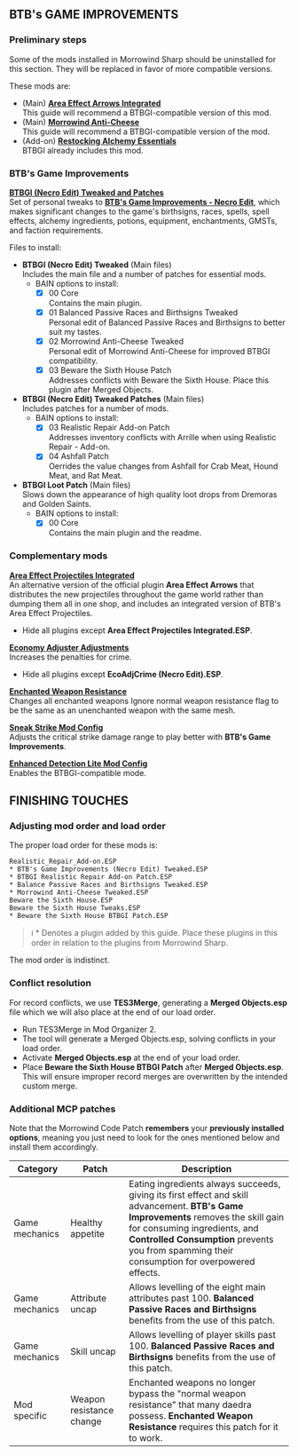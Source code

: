 ## BTB's GAME IMPROVEMENTS

### Preliminary steps

Some of the mods installed in Morrowind Sharp should be uninstalled for this section. They will be replaced in favor of more compatible versions.

These mods are:
- (Main) [**Area Effect Arrows Integrated**](https://www.nexusmods.com/morrowind/mods/47745)    
  This guide will recommend a BTBGI-compatible version of this mod.
- (Main) [**Morrowind Anti-Cheese**](https://www.nexusmods.com/morrowind/mods/49232)  
  This guide will recommend a BTBGI-compatible version of the mod.
- (Add-on) [**Restocking Alchemy Essentials**](https://www.nexusmods.com/morrowind/mods/49232)  
  BTBGI already includes this mod.

### BTB's Game Improvements

[**BTBGI (Necro Edit) Tweaked and Patches**](https://www.nexusmods.com/morrowind/mods/50308)  
Set of personal tweaks to [**BTB's Game Improvements - Necro Edit**](https://www.nexusmods.com/morrowind/mods/47129), which makes significant changes to the game's birthsigns, races, spells, spell effects, alchemy ingredients, potions, equipment, enchantments, GMSTs, and faction requirements.

Files to install:

- **BTBGI (Necro Edit) Tweaked** (Main files)  
  Includes the main file and a number of patches for essential mods.
  - BAIN options to install:
    - [X] 00 Core  
      Contains the main plugin.
    - [X] 01 Balanced Passive Races and Birthsigns Tweaked  
      Personal edit of Balanced Passive Races and Birthsigns to better suit my tastes.
    - [X] 02 Morrowind Anti-Cheese Tweaked  
      Personal edit of Morrowind Anti-Cheese for improved BTBGI compatibility.
    - [X] 03 Beware the Sixth House Patch  
      Addresses conflicts with Beware the Sixth House. Place this plugin after Merged Objects.
- **BTBGI (Necro Edit) Tweaked Patches** (Main files)  
  Includes patches for a number of mods.
  - BAIN options to install:
    - [X] 03 Realistic Repair Add-on Patch  
      Addresses inventory conflicts with Arrille when using Realistic Repair - Add-on.
    - [X] 04 Ashfall Patch  
      Oerrides the value changes from Ashfall for Crab Meat, Hound Meat, and Rat Meat.
- **BTBGI Loot Patch** (Main files)  
  Slows down the appearance of high quality loot drops from Dremoras and Golden Saints.
  - BAIN options to install:
    - [X] 00 Core  
      Contains the main plugin and the readme.

### Complementary mods

[**Area Effect Projectiles Integrated**](https://www.nexusmods.com/morrowind/mods/47745)  
An alternative version of the official plugin **Area Effect Arrows** that distributes the new projectiles throughout the game world rather than dumping them all in one shop, and includes an integrated version of BTB's Area Effect Projectiles.
- Hide all plugins except **Area Effect Projectiles Integrated.ESP**.

[**Economy Adjuster Adjustments**](https://www.nexusmods.com/morrowind/mods/47130)  
Increases the penalties for crime.
- Hide all plugins except **EcoAdjCrime (Necro Edit).ESP**.

[**Enchanted Weapon Resistance**](https://www.nexusmods.com/morrowind/mods/50194)  
Changes all enchanted weapons Ignore normal weapon resistance flag to be the same as an unenchanted weapon with the same mesh.

[**Sneak Strike Mod Config**](https://github.com/Sigourn/morrowind-sharp/blob/master/Sneaky%20Strike%20Mod%20Config.7z)  
Adjusts the critical strike damage range to play better with **BTB's Game Improvements**.

[**Enhanced Detection Lite Mod Config**](https://github.com/Sigourn/morrowind-sharprepository/blob/main/Enhanced%20Detection%20Lite%20Mod%20Config.7z)  
Enables the BTBGI-compatible mode.

## FINISHING TOUCHES

### Adjusting mod order and load order

The proper load order for these mods is:

```
Realistic_Repair_Add-on.ESP
* BTB's Game Improvements (Necro Edit) Tweaked.ESP
* BTBGI Realistic Repair Add-on Patch.ESP
* Balance Passive Races and Birthsigns Tweaked.ESP
* Morrowind Anti-Cheese Tweaked.ESP
Beware the Sixth House.ESP
Beware the Sixth House Tweaks.ESP
* Beware the Sixth House BTBGI Patch.ESP
```

> ℹ️ * Denotes a plugin added by this guide. Place these plugins in this order in relation to the plugins from Morrowind Sharp.

The mod order is indistinct.

### Conflict resolution

For record conflicts, we use **TES3Merge**, generating a **Merged Objects.esp** file which we will also place at the end of our load order.

- Run TES3Merge in Mod Organizer 2.
- The tool will generate a Merged Objects.esp, solving conflicts in your load order.
- Activate **Merged Objects.esp** at the end of your load order.
- Place **Beware the Sixth House BTBGI Patch** after **Merged Objects.esp**. This will ensure improper record merges are overwritten by the intended custom merge.

### Additional MCP patches

Note that the Morrowind Code Patch **remembers** your **previously installed options**, meaning you just need to look for the ones mentioned below and install them accordingly.

Category | Patch | Description
------------ | ------------- | -------------
Game mechanics | Healthy appetite | Eating ingredients always succeeds, giving its first effect and skill advancement. **BTB's Game Improvements** removes the skill gain for consuming ingredients, and **Controlled Consumption** prevents you from spamming their consumption for overpowered effects.
Game mechanics | Attribute uncap | Allows levelling of the eight main attributes past 100. **Balanced Passive Races and Birthsigns** benefits from the use of this patch.
Game mechanics | Skill uncap | Allows levelling of player skills past 100. **Balanced Passive Races and Birthsigns** benefits from the use of this patch.
Mod specific | Weapon resistance change | Enchanted weapons no longer bypass the "normal weapon resistance" that many daedra possess. **Enchanted Weapon Resistance** requires this patch for it to work.
